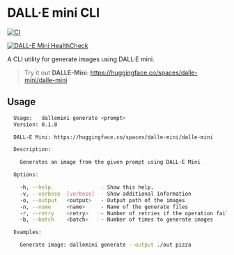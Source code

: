 # DALL·E mini CLI

[![CI](https://github.com/Neo-Ciber94/dallemini_cli/actions/workflows/ci.yml/badge.svg)](https://github.com/Neo-Ciber94/dallemini_cli/actions/workflows/ci.yml)

[![DALL-E Mini HealthCheck](https://github.com/Neo-Ciber94/dallemini_cli/actions/workflows/healthcheck.yml/badge.svg)](https://github.com/Neo-Ciber94/dallemini_cli/actions/workflows/healthcheck.yml)


A CLI utility for generate images using DALL·E mini.

>Try it out **DALLE-Mini**: https://huggingface.co/spaces/dalle-mini/dalle-mini

## Usage

```bash
  Usage:   dallemini generate <prompt>
  Version: 0.1.0

  DALL-E Mini: https://huggingface.co/spaces/dalle-mini/dalle-mini

  Description:

    Generates an image from the given prompt using DALL-E Mini

  Options:

    -h, --help                - Show this help.
    -v, --verbose  [verbose]  - Show additional information                (Default: false)
    -o, --output   <output>   - Output path of the images
    -n, --name     <name>     - Name of the generate files
    -r, --retry    <retry>    - Number of retries if the operation fails.  (Default: 3)
    -b, --batch    <batch>    - Number of times to generate images         (Default: 1)

  Examples:

    Generate image: dallemini generate --output ./out pizza
```
